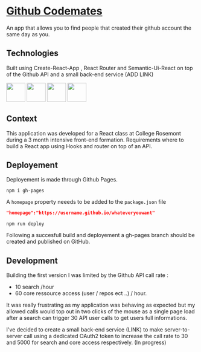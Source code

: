 # [Github Codemates](https://maitre-pangolin.github.io/github-codemates/#/)

An app that allows you to find people that created their github account the same day  as you. 

## Technologies

Built using Create-React-App , React Router and Semantic-Ui-React on top of the Github API and a small back-end service (ADD LINK)

<img src='https://cdn.jsdelivr.net/gh/devicons/devicon/icons/react/react-original.svg' width="50" height="50">
<img src='https://react.semantic-ui.com/logo.png' width="50" height=50">
<img src='https://cdn.jsdelivr.net/gh/devicons/devicon/icons/github/github-original.svg' width="50" height=50">
<img src='https://camo.githubusercontent.com/bf32d0a71c170dbdb203c201579564f2cd7fc54a24720faad61af12c9605c6b5/68747470733a2f2f7265616374747261696e696e672e636f6d2f72656163742d726f757465722f616e64726f69642d6368726f6d652d313434783134342e706e67' width="50" height=50">

## Context

This application was developed for a React class at College Rosemont during a 3 month intensive front-end formation.
Requirements where to build a React app using Hooks and router on top of an API.

## Deployement

Deployement is made through Github Pages.

``` 
npm i gh-pages
```

A ```homepage``` property neeeds to be added to the ```package.json``` file

```json
"homepage":"https://username.github.io/whateveryouwant"
```

``` 
npm run deploy
```
Following a succesfull build and deployement a gh-pages branch should be created and published on GitHub. 
## Development

Building the first version I was limited by the Github API call rate : 
* 10 search /hour
* 60 core ressource access (user / repos ect ..) / hour.
  
It was really frustrating as my application was behaving as expected but my allowed calls would top out in two clicks of the mouse as a single page load after a search can trigger 30 API user calls to get users full informations.

I've decided to create a small back-end service (LINK) to make server-to-server call using a dedicated OAuth2 token to increase the call rate to 30 and 5000 for search and core access respectively. (In progress)

